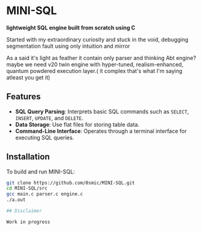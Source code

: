 # MINI-SQL

**lightweight SQL engine built from scratch using C**

Started with my extraordinary curiosity and stuck in the void, debugging segmentation fault using only intuition and mirror

As a said it's light as feather it contain only parser and thinking Abt engine? maybe we need v20 twin engine with hyper-tuned, realism-enhanced, quantum powdered execution layer.( it complex that's what I'm saying atleast you get it)

## Features

- **SQL Query Parsing**: Interprets basic SQL commands such as `SELECT`, `INSERT`, `UPDATE`, and `DELETE`.
- **Data Storage**: Use flat files for storing table data.
- **Command-Line Interface**: Operates through a terminal interface for executing SQL queries.

## Installation

To build and run MINI-SQL:

   ```bash
   git clone https://github.com/0smic/MINI-SQL.git
   cd MINI-SQL/src
   gcc main.c parser.c engine.c
   ./a.out

## Disclaimer 

Work in progress 